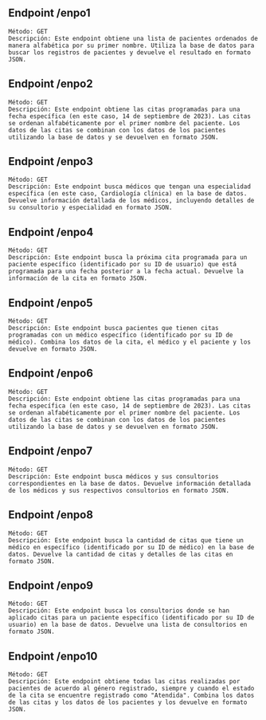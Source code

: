 Endpoint /enpo1
---

    Método: GET
    Descripción: Este endpoint obtiene una lista de pacientes ordenados de manera alfabética por su primer nombre. Utiliza la base de datos para buscar los registros de pacientes y devuelve el resultado en formato JSON.

Endpoint /enpo2
---
    Método: GET
    Descripción: Este endpoint obtiene las citas programadas para una fecha específica (en este caso, 14 de septiembre de 2023). Las citas se ordenan alfabéticamente por el primer nombre del paciente. Los datos de las citas se combinan con los datos de los pacientes utilizando la base de datos y se devuelven en formato JSON.

Endpoint /enpo3
---
    Método: GET
    Descripción: Este endpoint busca médicos que tengan una especialidad específica (en este caso, Cardiología clínica) en la base de datos. Devuelve información detallada de los médicos, incluyendo detalles de su consultorio y especialidad en formato JSON.

Endpoint /enpo4
---
    Método: GET
    Descripción: Este endpoint busca la próxima cita programada para un paciente específico (identificado por su ID de usuario) que está programada para una fecha posterior a la fecha actual. Devuelve la información de la cita en formato JSON.

Endpoint /enpo5
---
    Método: GET
    Descripción: Este endpoint busca pacientes que tienen citas programadas con un médico específico (identificado por su ID de médico). Combina los datos de la cita, el médico y el paciente y los devuelve en formato JSON.

Endpoint /enpo6
---
    Método: GET
    Descripción: Este endpoint obtiene las citas programadas para una fecha específica (en este caso, 14 de septiembre de 2023). Las citas se ordenan alfabéticamente por el primer nombre del paciente. Los datos de las citas se combinan con los datos de los pacientes utilizando la base de datos y se devuelven en formato JSON.

Endpoint /enpo7
---
    Método: GET
    Descripción: Este endpoint busca médicos y sus consultorios correspondientes en la base de datos. Devuelve información detallada de los médicos y sus respectivos consultorios en formato JSON.

Endpoint /enpo8
---
    Método: GET
    Descripción: Este endpoint busca la cantidad de citas que tiene un médico en específico (identificado por su ID de médico) en la base de datos. Devuelve la cantidad de citas y detalles de las citas en formato JSON.

Endpoint /enpo9
---
    Método: GET
    Descripción: Este endpoint busca los consultorios donde se han aplicado citas para un paciente específico (identificado por su ID de usuario) en la base de datos. Devuelve una lista de consultorios en formato JSON.

Endpoint /enpo10
---
    Método: GET
    Descripción: Este endpoint obtiene todas las citas realizadas por pacientes de acuerdo al género registrado, siempre y cuando el estado de la cita se encuentre registrado como "Atendida". Combina los datos de las citas y los datos de los pacientes y los devuelve en formato JSON.